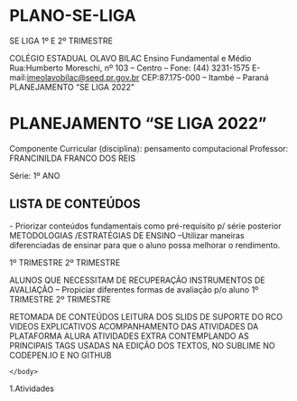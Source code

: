 # PLANO-SE-LIGA
SE LIGA 1º E 2º TRIMESTRE 
<!DOCTYPE.html>
<html lang="pt-br"> 
    <head>   
        <meta charset="UTF-8"> 
    
COLÉGIO ESTADUAL OLAVO BILAC
Ensino Fundamental e Médio
Rua:Humberto Moreschi, nº 103 – Centro – Fone: (44) 3231-1575
E-mail:imeolavobilac@seed.pr.gov.br
CEP:87.175-000 – Itambé – Paraná 	
  PLANEJAMENTO “SE LIGA 2022”  
<h1> PLANEJAMENTO “SE LIGA 2022” </h1> 
    </head>  
    <body>
<p>Componente Curricular (disciplina): pensamento computacional
    Professor: FRANCINILDA FRANCO DOS REIS </p>
<p>Série: 1º ANO</p>
<h2>LISTA DE CONTEÚDOS  </h2>                                                                                                                            - Priorizar conteúdos fundamentais como pré-requisito p/ série posterior
METODOLOGIAS   /ESTRATÉGIAS DE ENSINO 
–Utilizar maneiras diferenciadas de ensinar para que o aluno possa melhorar o rendimento.

1º TRIMESTRE
2º TRIMESTRE


ALUNOS QUE NECESSITAM DE RECUPERAÇÃO
INSTRUMENTOS DE AVALIAÇÃO – Propiciar diferentes formas de avaliação p/o aluno 
1º TRIMESTRE 
2º TRIMESTRE

RETOMADA DE CONTEÚDOS 
LEITURA DOS SLIDS DE SUPORTE DO RCO
VIDEOS EXPLICATIVOS
ACOMPANHAMENTO DAS ATIVIDADES DA PLATAFORMA ALURA
ATIVIDADES EXTRA CONTEMPLANDO AS PRINCIPAIS TAGS USADAS NA EDIÇÃO DOS TEXTOS, NO SUBLIME NO CODEPEN.IO E NO GITHUB

    </body>  




<p> 1.Atividades </p>
